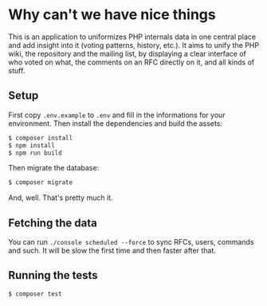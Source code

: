 # Why can't we have nice things

This is an application to uniformizes PHP internals data in one central place and add insight into it (voting patterns, history, etc.). It aims to unify the PHP wiki, the repository and the mailing list, by displaying a clear interface of who voted on what, the comments on an RFC directly on it, and all kinds of stuff.

## Setup

First copy `.env.example` to `.env` and fill in the informations for your environment. Then install the dependencies and build the assets:

```bash
$ composer install
$ npm install
$ npm run build
```

Then migrate the database:

```bash
$ composer migrate
```

And, well. That's pretty much it.

## Fetching the data

You can run `./console scheduled --force` to sync RFCs, users, commands and such. It will be slow the first time and then faster after that.

## Running the tests

```bash
$ composer test
```
